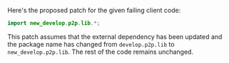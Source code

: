 Here's the proposed patch for the given failing client code:

```java
import new_develop.p2p.lib.*;
```

This patch assumes that the external dependency has been updated and the package name has changed from `develop.p2p.lib` to `new_develop.p2p.lib`. The rest of the code remains unchanged.
